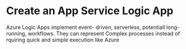 # Create an App Service Logic App

Azure Logic Apps implement event- driven, serverless, potentiall long-running, workflows.
They can represent Complex processes instead of rquiring quick and simple execution like Azure